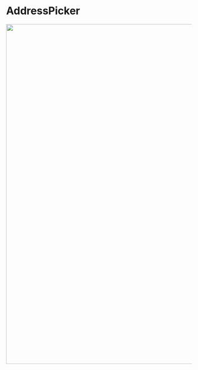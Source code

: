 # AddressPicker

<img src="Image https://raw.githubusercontent.com/sunilkr123/AddressPicker/master/attachment/addressPicker.gif" width="530" height="920">
